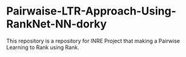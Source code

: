 # Pairwaise-LTR-Approach-Using-RankNet-NN-dorky
This repository is a repository for INRE Project that making a Pairwise Learning to Rank using Rank.
